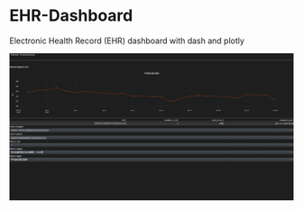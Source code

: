 # EHR-Dashboard
Electronic Health Record (EHR) dashboard with dash and plotly

<img src="https://github.com/ss892714028/EHR-Dashboard/blob/master/demo.png" width="700" />
